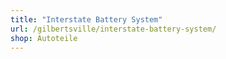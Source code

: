 ```yaml
---
title: "Interstate Battery System"
url: /gilbertsville/interstate-battery-system/
shop: Autoteile
---
```

